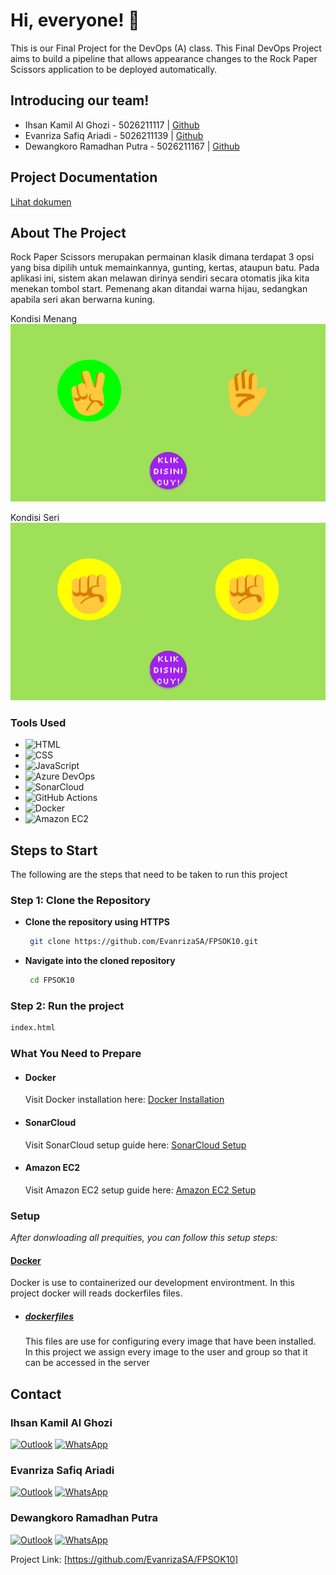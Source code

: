 # Hi, everyone! 👋

This is our Final Project for the DevOps (A) class. This Final DevOps Project aims to build a pipeline that allows appearance changes to the Rock Paper Scissors application to be deployed automatically.

## Introducing our team!
- Ihsan Kamil Al Ghozi - 5026211117 | <a href="https://github.com/Deceitfulz">Github</a>
- Evanriza Safiq Ariadi - 5026211139 | <a href="https://github.com/EvanrizaSA">Github</a>
- Dewangkoro Ramadhan Putra - 5026211167 | <a href="https://github.com/dewangkoroputra">Github</a>

## Project Documentation

[Lihat dokumen](https://docs.google.com/document/d/1yECMtCjy4x7LieEO0G_MZIfxiZ-xGr037UEWjfdmdeU/edit?usp=sharing/preview)

## About The Project

Rock Paper Scissors merupakan permainan klasik dimana terdapat 3 opsi yang bisa dipilih untuk memainkannya, gunting, kertas, ataupun batu. Pada aplikasi ini, sistem akan melawan dirinya sendiri secara otomatis jika kita menekan tombol start. Pemenang akan ditandai warna hijau, sedangkan apabila seri akan berwarna kuning.

Kondisi Menang
![Alt Text](final2.png)

Kondisi Seri
![Alt Text](final.png)

### Tools Used

-   ![HTML](https://img.shields.io/badge/HTML-%23E34F26?style=for-the-badge&logo=html5&logoColor=white)
-   ![CSS](https://img.shields.io/badge/CSS-%231572B6?style=for-the-badge&logo=css3&logoColor=white)
-   ![JavaScript](https://img.shields.io/badge/JavaScript-%23F7DF1E?style=for-the-badge&logo=javascript&logoColor=black)
-   ![Azure DevOps](https://img.shields.io/badge/Azure%20DevOps-%23007ACC?style=for-the-badge&logo=azuredevops&logoColor=white)
-   ![SonarCloud](https://img.shields.io/badge/SonarCloud-%234E9BCD?style=for-the-badge&logo=sonarcloud&logoColor=white)
-   ![GitHub Actions](https://img.shields.io/badge/GitHub%20Actions-%232671E5?style=for-the-badge&logo=githubactions&logoColor=white)
-   ![Docker](https://img.shields.io/badge/Docker-%230db7ed?style=for-the-badge&logo=docker&logoColor=white)
-   ![Amazon EC2](https://img.shields.io/badge/Amazon%20EC2-%23FF9900?style=for-the-badge&logo=amazonec2&logoColor=white)


## Steps to Start

The following are the steps that need to be taken to run this project

### Step 1: Clone the Repository

- **Clone the repository using HTTPS**

   ```sh
    git clone https://github.com/EvanrizaSA/FPSOK10.git
   ```

- **Navigate into the cloned repository**

   ```sh
    cd FPSOK10
   ```

### Step 2: Run the project 

   ```sh
   index.html
   ```

### What You Need to Prepare

- #### Docker
    Visit Docker installation here: [Docker Installation](https://www.docker.com/products/docker-hub/)

- #### SonarCloud
    Visit SonarCloud setup guide here: [SonarCloud Setup](https://sonarcloud.io/)

- #### Amazon EC2
    Visit Amazon EC2 setup guide here: [Amazon EC2 Setup](https://aws.amazon.com/ec2/getting-started/)

  
### Setup

_After donwloading all prequities, you can follow this setup steps:_

#### [Docker](https://docs.docker.com/?_gl=1*1c6kr47*_gcl_au*MTA3NjkzNTEyNC4xNzE2OTc4MTE0*_ga*MjAzODQ3MzkxMC4xNzE2OTU3MDUw*_ga_XJWPQMJYHQ*MTcxOTM4ODY3My4yNC4xLjE3MTkzODg2NzMuNjAuMC4w)

Docker is use to containerized our development environtment. In this project docker will reads dockerfiles files.

-   ##### [dockerfiles](https://github.com/laodeshaldanfalih/docker-trinity-app/tree/main/dockerfiles)
    This files are use for configuring every image that have been installed. In this project we assign every image to the user and group so that it can be accessed in the server


## Contact

### Ihsan Kamil Al Ghozi
[![Outlook](https://img.shields.io/badge/Outlook-%230078D4?style=for-the-badge&logo=microsoft-outlook&logoColor=white)](mailto:5026211117@student.its.ac.id) [![WhatsApp](https://img.shields.io/badge/WhatsApp-%25D366?style=for-the-badge&logo=whatsapp&logoColor=white)](https://wa.me/6281211528765)

### Evanriza Safiq Ariadi
[![Outlook](https://img.shields.io/badge/Outlook-%230078D4?style=for-the-badge&logo=microsoft-outlook&logoColor=white)](mailto:5026211139@student.its.ac.id) [![WhatsApp](https://img.shields.io/badge/WhatsApp-%25D366?style=for-the-badge&logo=whatsapp&logoColor=white)](https://wa.me/6281290699818)

### Dewangkoro Ramadhan Putra
[![Outlook](https://img.shields.io/badge/Outlook-%230078D4?style=for-the-badge&logo=microsoft-outlook&logoColor=white)](mailto:5026211167@student.its.ac.id) [![WhatsApp](https://img.shields.io/badge/WhatsApp-%25D366?style=for-the-badge&logo=whatsapp&logoColor=white)](https://wa.me/6281271193253)

Project Link: [https://github.com/EvanrizaSA/FPSOK10]
